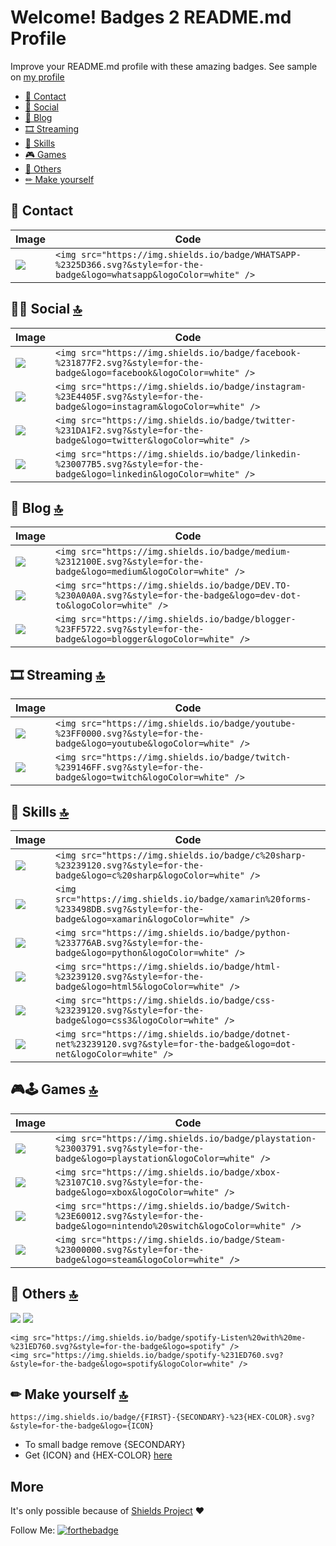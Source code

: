 # Welcome! Badges 2 README.md Profile 

Improve your README.md profile with these amazing badges. See sample on [my profile](https://github.com/alexandresanlim)

- [📱 Contact](#-contact-)
- [👨 Social](#-social-)
- [📝 Blog](#-blog-)
- [🎞 Streaming](#-streaming-)
- [🚀 Skills](#-skills-)
- [🎮 Games](#-games-)
- [🐸 Others](#-others-)
- [✏ Make yourself](#-make-yourself-)

## 📱 Contact


Image | Code
------------ | -------------
<img src="https://img.shields.io/badge/WHATSAPP-%2325D366.svg?&style=for-the-badge&logo=whatsapp&logoColor=white" /> | ```<img src="https://img.shields.io/badge/WHATSAPP-%2325D366.svg?&style=for-the-badge&logo=whatsapp&logoColor=white" /> ```


## 👨👩 Social [🔝](#welcome-badges-2-readmemd-profile)

Image | Code
------------ | -------------
<img src="https://img.shields.io/badge/facebook-%231877F2.svg?&style=for-the-badge&logo=facebook&logoColor=white" /> | ```<img src="https://img.shields.io/badge/facebook-%231877F2.svg?&style=for-the-badge&logo=facebook&logoColor=white" />```
<img src="https://img.shields.io/badge/instagram-%23E4405F.svg?&style=for-the-badge&logo=instagram&logoColor=white" /> | ```<img src="https://img.shields.io/badge/instagram-%23E4405F.svg?&style=for-the-badge&logo=instagram&logoColor=white" /> ```
<img src="https://img.shields.io/badge/twitter-%231DA1F2.svg?&style=for-the-badge&logo=twitter&logoColor=white" /> | ```<img src="https://img.shields.io/badge/twitter-%231DA1F2.svg?&style=for-the-badge&logo=twitter&logoColor=white" /> ```
<img src="https://img.shields.io/badge/linkedin-%230077B5.svg?&style=for-the-badge&logo=linkedin&logoColor=white" /> | ```<img src="https://img.shields.io/badge/linkedin-%230077B5.svg?&style=for-the-badge&logo=linkedin&logoColor=white" /> ```


## 📝 Blog [🔝](#welcome-badges-2-readmemd-profile)

Image | Code
------------ | -------------
<img src="https://img.shields.io/badge/medium-%2312100E.svg?&style=for-the-badge&logo=medium&logoColor=white" /> | ``` <img src="https://img.shields.io/badge/medium-%2312100E.svg?&style=for-the-badge&logo=medium&logoColor=white" /> ```
<img src="https://img.shields.io/badge/DEV.TO-%230A0A0A.svg?&style=for-the-badge&logo=dev-dot-to&logoColor=white" /> | ```<img src="https://img.shields.io/badge/DEV.TO-%230A0A0A.svg?&style=for-the-badge&logo=dev-dot-to&logoColor=white" /> ```
<img src="https://img.shields.io/badge/blogger-%23FF5722.svg?&style=for-the-badge&logo=blogger&logoColor=white" /> | ```<img src="https://img.shields.io/badge/blogger-%23FF5722.svg?&style=for-the-badge&logo=blogger&logoColor=white" /> ```

## 🎞 Streaming [🔝](#welcome-badges-2-readmemd-profile)

Image | Code
------------ | -------------
<img src="https://img.shields.io/badge/youtube-%23FF0000.svg?&style=for-the-badge&logo=youtube&logoColor=white" /> | ``` <img src="https://img.shields.io/badge/youtube-%23FF0000.svg?&style=for-the-badge&logo=youtube&logoColor=white" /> ```
<img src="https://img.shields.io/badge/twitch-%239146FF.svg?&style=for-the-badge&logo=twitch&logoColor=white" /> | ``` <img src="https://img.shields.io/badge/twitch-%239146FF.svg?&style=for-the-badge&logo=twitch&logoColor=white" /> ```


## 🚀 Skills [🔝](#welcome-badges-2-readmemd-profile)

Image | Code
------------ | -------------
<img src="https://img.shields.io/badge/c%20sharp-%23239120.svg?&style=for-the-badge&logo=c%20sharp&logoColor=white" /> | ``` <img src="https://img.shields.io/badge/c%20sharp-%23239120.svg?&style=for-the-badge&logo=c%20sharp&logoColor=white" /> ```
<img src="https://img.shields.io/badge/xamarin%20forms-%233498DB.svg?&style=for-the-badge&logo=xamarin&logoColor=white" /> | ``` <img src="https://img.shields.io/badge/xamarin%20forms-%233498DB.svg?&style=for-the-badge&logo=xamarin&logoColor=white" /> ```
<img src="https://img.shields.io/badge/python-%233776AB.svg?&style=for-the-badge&logo=python&logoColor=white" /> | ``` <img src="https://img.shields.io/badge/python-%233776AB.svg?&style=for-the-badge&logo=python&logoColor=white" /> ```
<img src="https://img.shields.io/badge/html-%23239120.svg?&style=for-the-badge&logo=html5&logoColor=white" /> | ``` <img src="https://img.shields.io/badge/html-%23239120.svg?&style=for-the-badge&logo=html5&logoColor=white" /> ```
<img src="https://img.shields.io/badge/css-%23239120.svg?&style=for-the-badge&logo=css3&logoColor=white" /> | ``` <img src="https://img.shields.io/badge/css-%23239120.svg?&style=for-the-badge&logo=css3&logoColor=white" /> ```
<img src="https://img.shields.io/badge/dotnet-net%23239120.svg?&style=for-the-badge&logo=dot-net&logoColor=white" /> | ``` <img src="https://img.shields.io/badge/dotnet-net%23239120.svg?&style=for-the-badge&logo=dot-net&logoColor=white" /> ```


## 🎮🕹 Games [🔝](#welcome-badges-2-readmemd-profile)


Image | Code
------------ | -------------
<img src="https://img.shields.io/badge/playstation-%23003791.svg?&style=for-the-badge&logo=playstation&logoColor=white" /> | ``` <img src="https://img.shields.io/badge/playstation-%23003791.svg?&style=for-the-badge&logo=playstation&logoColor=white" /> ```
<img src="https://img.shields.io/badge/xbox-%23107C10.svg?&style=for-the-badge&logo=xbox&logoColor=white" /> | ``` <img src="https://img.shields.io/badge/xbox-%23107C10.svg?&style=for-the-badge&logo=xbox&logoColor=white" /> ```
<img src="https://img.shields.io/badge/Switch-%23E60012.svg?&style=for-the-badge&logo=nintendo%20switch&logoColor=white" /> | ``` <img src="https://img.shields.io/badge/Switch-%23E60012.svg?&style=for-the-badge&logo=nintendo%20switch&logoColor=white" /> ```
<img src="https://img.shields.io/badge/Steam-%23000000.svg?&style=for-the-badge&logo=steam&logoColor=white" /> | ``` <img src="https://img.shields.io/badge/Steam-%23000000.svg?&style=for-the-badge&logo=steam&logoColor=white" /> ```

## 🐸 Others [🔝](#welcome-badges-2-readmemd-profile)
<img src="https://img.shields.io/badge/spotify-Listen%20with%20me-%231ED760.svg?&style=for-the-badge&logo=spotify" /> <img src="https://img.shields.io/badge/spotify-%231ED760.svg?&style=for-the-badge&logo=spotify&logoColor=white" />

```
<img src="https://img.shields.io/badge/spotify-Listen%20with%20me-%231ED760.svg?&style=for-the-badge&logo=spotify" /> 
<img src="https://img.shields.io/badge/spotify-%231ED760.svg?&style=for-the-badge&logo=spotify&logoColor=white" />
```


## ✏ Make yourself [🔝](#welcome-badges-2-readmemd-profile)

```
https://img.shields.io/badge/{FIRST}-{SECONDARY}-%23{HEX-COLOR}.svg?&style=for-the-badge&logo={ICON}
```

- To small badge remove {SECONDARY}
- Get {ICON} and {HEX-COLOR} [here](https://simpleicons.org/)


## More

It's only possible because of [Shields Project](https://github.com/badges/shields) ❤

Follow Me:
[![forthebadge](https://img.shields.io/github/followers/alexandresanlim?label=GitHub&style=social)](https://github.com/alexandresanlim)

